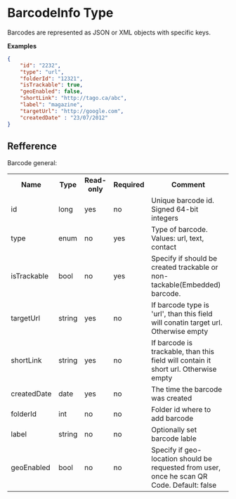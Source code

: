 BarcodeInfo Type
========

Barcodes are represented as JSON or XML objects with specific keys.

**Examples**

```json
{
    "id": "2232",
    "type": "url", 
    "folderId": "12321",
    "isTrackable": true,
    "geoEnabled": false,
    "shortLink": "http://tago.ca/abc",
    "label": "magazine",
    "targetUrl": "http://google.com",
    "createdDate" : "23/07/2012"
}
```

Refference
----


Barcode general:

<table>
    <tr>
      <th>Name</th>
      <th>Type</th>
      <th>Read-only</th>
      <th>Required</th>
      <th>Comment</th>
    </tr>
    <tr>
        <td>id</td>
        <td>long</td>
        <td>yes</td>
        <td>no</td>
        <td>Unique barcode id. Signed 64-bit integers</td>
    </tr>
    <tr>
        <td>type</td>
        <td>enum</td>
        <td>no</td>
        <td>yes</td>
        <td>Type of barcode. Values: url, text, contact</td>
    </tr>
    <tr>
        <td>isTrackable</td>
        <td>bool</td>
        <td>no</td>
        <td>yes</td>
        <td>Specify if should be created trackable or non-tackable(Embedded) barcode.</td>
    </tr>
    <tr>
        <td>targetUrl</td>
        <td>string</td>
        <td>yes</td>
        <td>no</td>
        <td>If barcode type is 'url', than this field will conatin target url. Otherwise empty</td>
    </tr>
    <tr>
        <td>shortLink</td>
        <td>string</td>
        <td>yes</td>
        <td>no</td>
        <td>If barcode is trackable, than this field will contain it short url. Otherwise empty</td>
    </tr>
    <tr>
        <td>createdDate</td>
        <td>date</td>
        <td>yes</td>
        <td>no</td>
        <td>The time the barcode was created</td>
    </tr>
    <tr>
        <td>folderId</td>
        <td>int</td>
        <td>no</td>
        <td>no</td>
        <td>Folder id where to add barcode</td>
    </tr>
    <tr>
        <td>label</td>
        <td>string</td>
        <td>no</td>
        <td>no</td>
        <td>Optionally set barcode lable</td>
    </tr>
    <tr>
        <td>geoEnabled</td>
        <td>bool</td>
        <td>no</td>
        <td>no</td>
        <td>Specify if geo-location should be requested from user, once he scan QR Code. Default: false</td>
    </tr>
</table>
<br />



